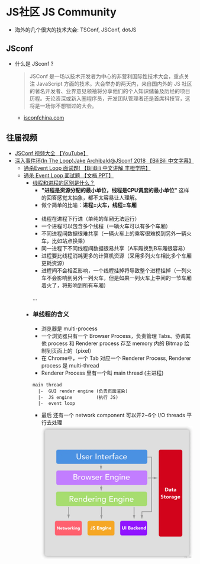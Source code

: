 # JS社区 JS Community

- 海外的几个很大的技术大会: TSConf, JSConf, dotJS

## JSconf 
- 什么是 JSconf ?
    > JSConf 是一场以技术开发者为中心的非营利国际性技术大会，重点关注 JavaScript 方面的技术。大会举办的两天内，来自国内外的 JS 社区的著名开发者、业界意见领袖将分享他们的个人知识储备及历经的项目历程。无论资深或新入圈程序员，开发团队管理者还是首席科技官，这将是一场你不想错过的大会。
    - [jsconfchina.com](https://2019.jsconfchina.com/cn/)

## 往届视频
- [JSConf 视频大全 【YouTube】](https://www.youtube.com/channel/UCzoVCacndDCfGDf41P-z0iA)
- [深入事件环(In The Loop)Jake Archibald@JSconf 2018 【BiliBili 中文字幕】](https://www.bilibili.com/video/BV1a4411F7t7)
    - [通杀Event Loop 面试题! 【BiliBili 中文讲解 丰橙学院】](https://www.bilibili.com/video/BV1W4411Q7XA)
    - [通杀 Event Loop 面试题 【文档 PPT】](https://juejin.im/post/5d50d2e3e51d4561ea1a941f)
        - [线程和进程的区别是什么？](https://www.zhihu.com/question/25532384/answer/411179772)
            - **"进程是资源分配的最小单位，线程是CPU调度的最小单位"** 这样的回答感觉太抽象，都不太容易让人理解。
            - 做个简单的比喻：**进程=火车，线程=车厢**
            <br><br>
            - 线程在进程下行进（单纯的车厢无法运行）
            - 一个进程可以包含多个线程（一辆火车可以有多个车厢）
            - 不同进程间数据很难共享（一辆火车上的乘客很难换到另外一辆火车，比如站点换乘）
            - 同一进程下不同线程间数据很易共享（A车厢换到B车厢很容易）
            - 进程要比线程消耗更多的计算机资源（采用多列火车相比多个车厢更耗资源）
            - 进程间不会相互影响，一个线程挂掉将导致整个进程挂掉（一列火车不会影响到另外一列火车，但是如果一列火车上中间的一节车厢着火了，将影响到所有车厢）
            <br>
            ...
        - ### 单线程的含义
            - 浏览器是 multi-process
            - 一个浏览器只有一个 Browser Process，负责管理 Tabs、协调其他 process 和 Renderer process 存至 memory 内的 Bitmap 绘制到页面上的（pixel）
            - 在 Chrome中，一个 Tab 对应一个 Renderer Process, Renderer process 是 multi-thread
            - Renderer Process 里有一个叫 main thread (主进程)
            ```
            main thread
              |-  GUI render engine (负责页面渲染)
              |-  JS engine         (执行 JS)
              |-  event loop
            ```
            - 最后 还有一个 network component 可以开2~6个 I/O threads 平行去处理
        ![Structure of a Web Browser](./img/js-community/Structure-of-a-Web-Browser.jpg)